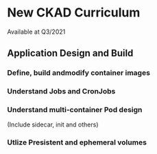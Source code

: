 # New CKAD Curriculum

Available at Q3/2021

## Application Design and Build

### Define, build andmodify container images


### Understand Jobs and CronJobs

### Understand multi-container Pod design
(Include sidecar, init and others)

### Utlize Presistent and ephemeral volumes

